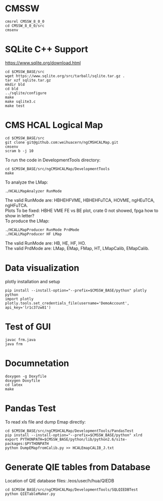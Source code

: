 # CMSSW
```
cmsrel CMSSW_8_0_0
cd CMSSW_8_0_0/src
cmsenv
```

# SQLite C++ Support
https://www.sqlite.org/download.html<br />
```
cd $CMSSW_BASE/src
wget https://www.sqlite.org/src/tarball/sqlite.tar.gz .
tar xzf sqlite.tar.gz
mkdir bld
cd bld
../sqlite/configure
make
make sqlite3.c
make test
```

# CMS HCAL Logical Map

```
cd $CMSSW_BASE/src
git clone git@github.com:weihuacern/ngCMSHCALMap.git
cmsenv
scram b -j 10
```

To run the code in DevelopmentTools directory:<br />

```
cd $CMSSW_BASE/src/ngCMSHCALMap/DevelopmentTools
make
```

To analyze the LMap:<br />

```
./HCALLMapAnalyzer RunMode
```

The valid RunMode are: HBHEHFVME, HBHEHFuTCA, HOVME, ngHEuTCA, ngHFuTCA.<br />
Plots To be fixed: HBHE VME FE vs BE plot, crate 0 not showed, fpga how to show in letter?<br />
To produce the LMap:<br />

```
./HCALLMapProducer RunMode PrdMode
./HCALLMapProducer HF LMap
```

The valid RunMode are: HB, HE, HF, HO.<br />
The valid PrdMode are: LMap, EMap, FMap, HT, LMapCalib, EMapCalib.<br />

# Data visualization

plotly installation and setup
```
pip install --install-option="--prefix=$CMSSW_BASE/python" plotly
python
import plotly
plotly.tools.set_credentials_file(username='DemoAccount', api_key='lr1c37zw81')
```


# Test of GUI

```
javac frm.java
java frm
```

# Documnetation

```
doxygen -g Doxyfile
doxygen Doxyfile
cd latex
make
```

# Pandas Test
To read xls file and dump Emap directly:<br />
```
cd $CMSSW_BASE/src/ngCMSHCALMap/DevelopmentTools/PandasTest
pip install --install-option="--prefix=$CMSSW_BASE/python" xlrd
export PYTHONPATH=$CMSSW_BASE/python/lib/python2.6/site-packages:$PYTHONPATH
python DumpEMapfromCalib.py >> HCALEmapCALIB_J.txt
```

# Generate QIE tables from Database
Location of QIE database files: /eos/user/h/hua/QIEDB<br />
```
cd $CMSSW_BASE/src/ngCMSHCALMap/DevelopmentTools/SQLQIEDBTest
python QIETableMaker.py
```
